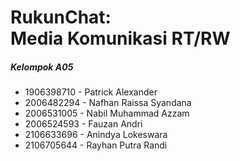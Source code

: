# RukunChat: <br> Media Komunikasi RT/RW

##### Kelompok A05
- 1906398710 - Patrick Alexander
- 2006482294 - Nafhan Raissa Syandana
- 2006531005 - Nabil Muhammad Azzam
- 2006524593 - Fauzan Andri
- 2106633696 - Anindya Lokeswara
- 2106705644 - Rayhan Putra Randi